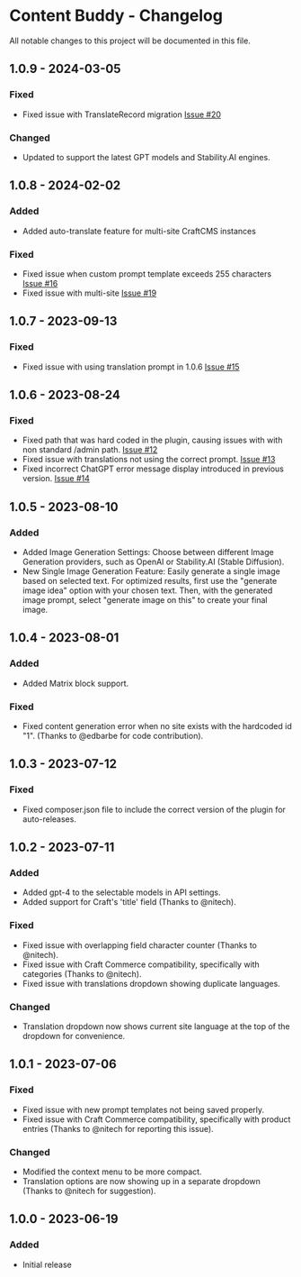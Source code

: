 # Content Buddy - Changelog

All notable changes to this project will be documented in this file.

## 1.0.9 - 2024-03-05
### Fixed
- Fixed issue with TranslateRecord migration [Issue #20](https://github.com/convergine/craft-content-buddy/issues/20)

### Changed
- Updated to support the latest GPT models and Stability.AI engines.

## 1.0.8 - 2024-02-02
### Added
- Added auto-translate feature for multi-site CraftCMS instances

### Fixed
- Fixed issue when custom prompt template exceeds 255 characters [Issue #16](https://github.com/convergine/craft-content-buddy/issues/16)
- Fixed issue with multi-site [Issue #19](https://github.com/convergine/craft-content-buddy/issues/19)

## 1.0.7 - 2023-09-13
### Fixed
- Fixed issue with using translation prompt in 1.0.6 [Issue #15](https://github.com/convergine/craft-content-buddy/issues/15)

## 1.0.6 - 2023-08-24
### Fixed
- Fixed path that was hard coded in the plugin, causing issues with with non standard /admin path. [Issue #12](https://github.com/convergine/craft-content-buddy/issues/12)
- Fixed issue with translations not using the correct prompt. [Issue #13](https://github.com/convergine/craft-content-buddy/issues/13)
- Fixed incorrect ChatGPT error message display introduced in previous version. [Issue #14](https://github.com/convergine/craft-content-buddy/issues/14)

## 1.0.5 - 2023-08-10
### Added
- Added Image Generation Settings: Choose between different Image Generation providers, such as OpenAI or Stability.AI (Stable Diffusion).
- New Single Image Generation Feature: Easily generate a single image based on selected text. For optimized results, first use the "generate image idea" option with your chosen text. Then, with the generated image prompt, select "generate image on this" to create your final image.

## 1.0.4 - 2023-08-01
### Added
- Added Matrix block support.

### Fixed
- Fixed content generation error when no site exists with the hardcoded id "1". (Thanks to @edbarbe for code contribution).

## 1.0.3 - 2023-07-12
### Fixed
- Fixed composer.json file to include the correct version of the plugin for auto-releases.

## 1.0.2 - 2023-07-11

### Added
- Added gpt-4 to the selectable models in API settings.
- Added support for Craft's 'title' field (Thanks to @nitech).

### Fixed
- Fixed issue with overlapping field character counter (Thanks to @nitech).
- Fixed issue with Craft Commerce compatibility, specifically with categories (Thanks to @nitech).
- Fixed issue with translations dropdown showing duplicate languages.

### Changed
- Translation dropdown now shows current site language at the top of the dropdown for convenience.

## 1.0.1 - 2023-07-06
### Fixed
- Fixed issue with new prompt templates not being saved properly.
- Fixed issue with Craft Commerce compatibility, specifically with product entries (Thanks to @nitech for reporting this issue).

### Changed
- Modified the context menu to be more compact.
- Translation options are now showing up in a separate dropdown (Thanks to @nitech for suggestion).

## 1.0.0 - 2023-06-19
### Added
- Initial release
